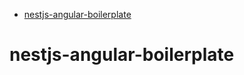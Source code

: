 <!-- START doctoc generated TOC please keep comment here to allow auto update -->
<!-- DON'T EDIT THIS SECTION, INSTEAD RE-RUN doctoc TO UPDATE -->

- [nestjs-angular-boilerplate](#nestjs-angular-boilerplate)

<!-- END doctoc generated TOC please keep comment here to allow auto update -->

# nestjs-angular-boilerplate
